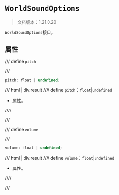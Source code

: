 # `WorldSoundOptions`

> 文档版本：1.21.0.20

`WorldSoundOptions`接口。

## 属性

/// define
`pitch`


///

```js
pitch: float | undefined;
```

/// html | div.result
//// define
`pitch`：`float`|`undefined`

- 属性。


////

///


/// define
`volume`


///

```js
volume: float | undefined;
```

/// html | div.result
//// define
`volume`：`float`|`undefined`

- 属性。


////

///

